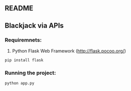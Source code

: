 ## README

## Blackjack via APIs

### Requiremnets:

1. Python Flask Web Framework (http://flask.pocoo.org/)

```
pip install flask
```

### Running the project:
```
python app.py
```
